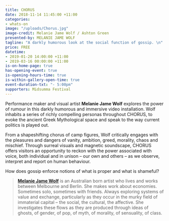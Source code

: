 ```yaml
---
title: CHORUS
date: 2018-11-14 11:45:00 +11:00
categories:
- whats-on
image: "/uploads/Chorus.jpg"
image-credit: Melanie Jame Wolf / Ashton Green
presented-by: MELANIE JAME WOLF
tagline: "A darkly humorous look at the social function of gossip. \n"
price: FREE
datetime:
- 2019-01-20 14:00:00 +11:00
- 2019-03-16 00:00:00 +11:00
is-on-home-page: true
has-opening-event: true
is-opening-hours-time: true
is-within-gallery-open-time: true
event-duration-txt: "- 5:00pm"
supporters: Midsumma Festival
---
```


Performance maker and visual artist **Melanie Jame Wolf** explores the power of rumour in this darkly humorous and immersive video installation. Wolf inhabits a series of richly compelling personas throughout CHORUS, to evoke the ancient Greek Mythological space and speak to the way current politics is played out. 

From a shapeshifting chorus of camp figures, Wolf critically engages with the pleasures and dangers of vanity, ambition, greed, morality, chaos and mischief. Through surreal visuals and magnetic soundscape, CHORUS offers visitors an opportunity to reckon with the power associated with voice, both individual and in unison – our own and others – as we observe, interpret and report on human behaviour.

How does gossip enforce notions of what is proper and what is shameful?


> **[Melanie Jame Wolf](https://www.savage-amusement.com/about-savage-amusement)** is an Australian born artist who lives and works between Melbourne and Berlin. She makes work about economies. Sometimes solo, sometimes with friends. Always exploring systems of value and exchange, particularly as they occur in the murky field of immaterial capital – the social, the cultural, the affective. She investigates these flows as they are produced through ideas of ghosts, of gender, of pop, of myth, of morality, of sensuality, of class.